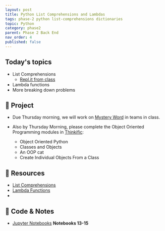 ```yaml
---
layout: post
title: Python List Comprehensions and Lambdas
tags: phase-2 python list-comprehensions dictionaries
topic: Python
category: phase2
parent: Phase 2 Back End
nav_order: 4
published: false
---
```


## Today's topics

- List Comprehensions
  - [Repl.it from class](https://replit.com/@rlconley/ListComp)
- Lambda functions
- More breaking down problems

## 🎯 Project

- Due Thursday morning, we will work on [Mystery Word](https://classroom.github.com/a/pcd8dBoN) in teams in class.

- Also by Thursday Morning, please complete the Object Oriented Programming modules in [Thinkific](https://momentumlearn.thinkific.com/manage/courses/1739105/contents/32705516):
  - Object Oriented Python
  - Classes and Objects
  - An OOP cat
  - Create Individual Objects From a Class

## 🔖 Resources

- [List Comprehensions](https://www.pythonforbeginners.com/basics/list-comprehensions-in-python)
- [Lambda Functions](https://realpython.com/python-lambda/)
-

## 🦉 Code & Notes

- [Jupyter Notebooks](https://github.com/Momentum-Team-13/python-notebooks) **Notebooks 13-15**

